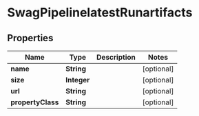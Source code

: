 
# SwagPipelinelatestRunartifacts

## Properties
Name | Type | Description | Notes
------------ | ------------- | ------------- | -------------
**name** | **String** |  |  [optional]
**size** | **Integer** |  |  [optional]
**url** | **String** |  |  [optional]
**propertyClass** | **String** |  |  [optional]



